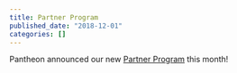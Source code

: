 ```yaml
---
title: Partner Program
published_date: "2018-12-01"
categories: []
---
```

Pantheon announced our new [Partner Program](https://pantheon.io/plans/partner-program) this month!
